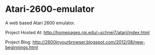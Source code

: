 Atari-2600-emulator
===================

A web based Atari 2600 emulator.

Project Hosted At: http://homepages.rpi.edu/~schnej7/atari/index.html

Project Blog: http://2600inyourbrowser.blogspot.com/2012/08/new-beginnings.html
